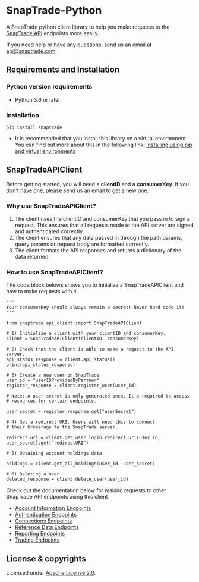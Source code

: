 # SnapTrade-Python
A SnapTrade python client library to help you make requests to the [SnapTrade API][1] endpoints more easily.


If you need help or have any questions, send us an email at [api@snaptrade.com][contact].

## Requirements and Installation 
### Python version requirements
* Python 3.6 or later

### Installation
```
pip install snaptrade
```
* It is recommended that you install this library on a virtual environment. You can find out more about this in the following link: 
[Installing using pip and virtual environments]

## SnapTradeAPIClient
Before getting started, you will need a **clientID** and a **consumerKey**. If you don't have one, please send us an email 
to get a new one. 

### Why use SnapTradeAPIClient?
1) The client uses the clientID and consumerKey that you pass in to sign a request. This ensures that all requests made to the API server are signed and authenticated correctly.
2) The client ensures that any data passed in through the path params, query params or request body are formatted correctly.
3) The client formats the API responses and returns a dictionary of the data returned.

### How to use SnapTradeAPIClient?
The code block belows shows you to initialize a SnapTradeAPIClient and how to make requests with it.

```
"""
Your consumerKey should always remain a secret! Never hard code it! 
""" 

from snaptrade.api_client import SnapTradeAPIClient
 
# 1) Initialize a client with your clientID and consumerKey. 
client = SnapTradeAPIClient(clientID, consumerKey)

# 2) Check that the client is able to make a request to the API server. 
api_status_response = client.api_status()
print(api_status_response)

# 3) Create a new user on SnapTrade 
user_id = "userIDProvidedByPartner"
register_response = client.register_user(user_id)

# Note: A user secret is only generated once. It's required to access
# resources for certain endpoints. 

user_secret = register_response.get("userSecret") 

# 4) Get a redirect URI. Users will need this to connect 
# their brokerage to the SnapTrade server.

redirect_uri = client.get_user_login_redirect_uri(user_id, user_secret).get("redirectURI")

# 5) Obtaining account holdings data

holdings = client.get_all_holdings(user_id, user_secret)

# 6) Deleting a user
deleted_response = client.delete_user(user_id)
```

Check out the documentation below for making requests to other SnapTrade API endpoints using this client
* [Account Information Endpoints]
* [Authentication Endpoints]
* [Connections Endpoints]
* [Reference Data Endpoints]
* [Reporting Endpoints]
* [Trading Endpoints]

## License & copyrights

Licensed under [Apache License 2.0][2]. 

[1]: https://docs.snaptrade.com/reference/getting-started
[contact]: mailto:api@snaptrade.com
[Account Information Endpoints]: https://github.com/passiv/snaptrade-python/blob/main/docs/account-information-endpoints.md
[Authentication Endpoints]: https://github.com/passiv/snaptrade-python/blob/main/docs/authentication-endpoints.md
[Connections Endpoints]: https://github.com/passiv/snaptrade-python/blob/main/docs/connections-endpoints.md
[Reference Data Endpoints]: https://github.com/passiv/snaptrade-python/blob/main/docs/reference-data-endpoints.md
[Reporting Endpoints]: https://github.com/passiv/snaptrade-python/blob/main/docs/reporting-endpoints.md
[Trading Endpoints]: https://github.com/passiv/snaptrade-python/blob/main/docs/trading-endpoints.md
[Installing using pip and virtual environments]: https://packaging.python.org/en/latest/guides/installing-using-pip-and-virtual-environments/
[2]: LICENSE
